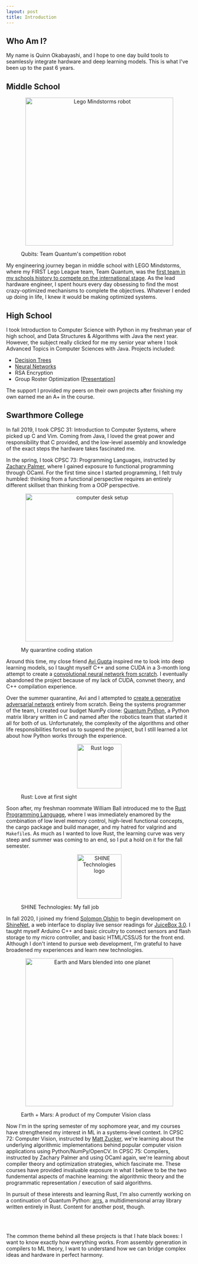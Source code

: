```yaml
---
layout: post
title: Introduction
---
```


## Who Am I?
My name is Quinn Okabayashi, and I hope to one day build tools to seamlessly integrate hardware and deep learning models. This is what I've been up to the past 6 years.

## Middle School
<figure>
    <p align="center">
        <img src="{{site.baseurl}}/images/introduction/qubits.jpg" alt="Lego Mindstorms robot" width="400"/>
        <figcaption>Qubits: Team Quantum's competition robot</figcaption>
    </p>
</figure>

My engineering journey began in middle school with LEGO Mindstorms, where my FIRST Lego League team, Team Quantum, was the [first team in my schools history to compete on the international stage](https://www.oregonlive.com/education/2015/01/two_middle_school_teams_one_fr.html). As the lead hardware engineer, I spent hours every day obsessing to find the most crazy-optimized mechanisms to complete the objectives. Whatever I ended up doing in life, I knew it would be making optimized systems.

## High School
I took Introduction to Computer Science with Python in my freshman year of high school, and Data Structures & Algorithms with Java the next year. However, the subject really clicked for me my senior year where I took Advanced Topics in Computer Sciences with Java. Projects included:
* [Decision Trees](https://github.com/QnnOkabayashi/Machine-Learning-3.0)
* [Neural Networks](https://github.com/QnnOkabayashi/Neural-Network)
* RSA Encryption
* Group Roster Optimization [[Presentation](https://docs.google.com/presentation/d/1_xkL0bVNTWQ10566lGNqzT6ibpshc-zhFau8AJnCDgo/edit?usp=sharing)]

The support I provided my peers on their own projects after finishing my own earned me an A+ in the course.

## Swarthmore College
In fall 2019, I took CPSC 31: Introduction to Computer Systems, where picked up C and Vim. Coming from Java, I loved the great power and responsibility that C provided, and the low-level assembly and knowledge of the exact steps the hardware takes fascinated me.

In the spring, I took CPSC 73: Programming Languages, instructed by [Zachary Palmer](https://www.cs.swarthmore.edu/~zpalmer/), where I gained exposure to functional programming through OCaml. For the first time since I started programming, I felt truly humbled: thinking from a functional perspective requires an entirely different skillset than thinking from a OOP perspective.

<figure>
    <p align="center">
        <img src="{{site.baseurl}}/images/introduction/computer_setup.jpg" alt="computer desk setup" width="400"/>
        <figcaption>My quarantine coding station</figcaption>
    </p>
</figure>

Around this time, my close friend [Avi Gupta](https://www.linkedin.com/in/avi-gupta/) inspired me to look into deep learning models, so I taught myself C++ and some CUDA in a 3-month long attempt to create a [convolutional neural network from scratch](https://github.com/QnnOkabayashi/ConvNet). I eventually abandoned the project because of my lack of CUDA, convnet theory, and C++ compilation experience.

Over the summer quarantine, Avi and I attempted to [create a generative adversarial network](https://github.com/avigupta33/gans_python) entirely from scratch. Being the systems programmer of the team, I created our budget NumPy clone: [Quantum Python](https://github.com/QnnOkabayashi/Quantum), a Python matrix library written in C and named after the robotics team that started it all for both of us. Unfortunately, the complexity of the algorithms and other life responsibilities forced us to suspend the project, but I still learned a lot about how Python works through the experience.

<figure>
    <p align="center">
        <img src="{{site.baseurl}}/images/introduction/rust.jpg" alt="Rust logo" width="120"/>
        <figcaption>Rust: Love at first sight</figcaption>
    </p>
</figure>

Soon after, my freshman roommate William Ball introduced me to the [Rust Programming Language](https://www.rust-lang.org/), where I was immediately enamored by the combination of low level memory control, high-level functional concepts, the cargo package and build manager, and my hatred for valgrind and `Makefile`s. As much as I wanted to love Rust, the learning curve was very steep and summer was coming to an end, so I put a hold on it for the fall semester.

<figure>
    <p align="center">
        <img src="{{site.baseurl}}/images/introduction/shine.svg" alt="SHINE Technologies logo" width="120"/>
        <figcaption>SHINE Technologies: My fall job</figcaption>
    </p>
</figure>

In fall 2020, I joined my friend [Solomon Olshin](https://www.solomonolshin.com/) to begin development on [ShineNet](https://github.com/QnnOkabayashi/ShineNet), a web interface to display live sensor readings for [JuiceBox 3.0](https://shinewithus.org/juicebox-3). I taught myself Arduino C++ and basic circuitry to connect sensors and flash storage to my micro controller, and basic HTML/CSS/JS for the front end. Although I don't intend to pursue web development, I'm grateful to have broadened my experiences and learn new technologies.

<figure>
    <p align="center">
        <img src="{{site.baseurl}}/images/introduction/planets.jpg" alt="Earth and Mars blended into one planet" width="400"/>
        <figcaption>Earth + Mars: A product of my Computer Vision class</figcaption>
    </p>
</figure>

Now I'm in the spring semester of my sophomore year, and my courses have strengthened my interest in ML in a systems-level context. In CPSC 72: Computer Vision, instructed by [Matt Zucker](https://mzucker.github.io/swarthmore/), we're learning about the underlying algorithmic implementations behind popular computer vision applications using Python/NumPy/OpenCV. In CPSC 75: Compilers, instructed by Zachary Palmer and using OCaml again, we're learning about compiler theory and optimization strategies, which fascinate me. These courses have provided invaluable exposure in what I believe to be the two fundemental aspects of machine learning: the algorithmic theory and the programmatic representation / execution of said algorithms.

In pursuit of these interests and learning Rust, I'm also currently working on a continuation of Quantum Python: [arrs](https://github.com/QnnOkabayashi/arrs), a multidimensional array library written entirely in Rust. Content for another post, though.

<br>
<br>

The common theme behind all these projects is that I hate black boxes: I want to know exactly how everything works. From assembly generation in compilers to ML theory, I want to understand how we can bridge complex ideas and hardware in perfect harmony.
